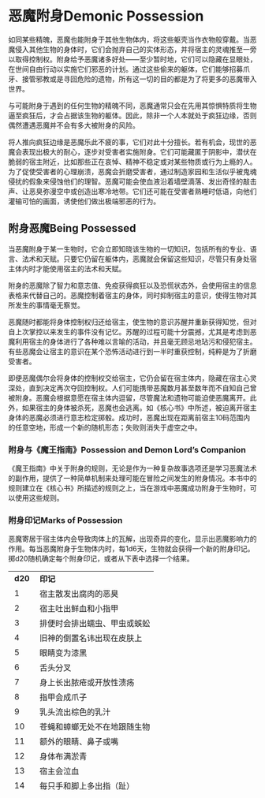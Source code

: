 # 恶魔附身Demonic Possession

如同某些精魄，恶魔也能附身于其他生物体内，将这些躯壳当作衣物般穿戴。当恶魔侵入其他生物的身体时，它们会抛弃自己的实体形态，并将宿主的灵魂推至一旁以取得控制权。附身给予恶魔诸多好处——至少暂时地，它们可以隐藏在显眼处，在世间自由行动以实施它们邪恶的计划。通过这些偷来的躯体，它们能够招募爪牙、接管邪教或是寻回危险的遗物，所有这一切的目的都是为了将更多的恶魔带入世界。

与可能附身于遇到的任何生物的精魄不同，恶魔通常只会在先用其惊惧特质将生物逼至疯狂后，才会占据该生物的躯体。因此，除非一个人本就处于疯狂边缘，否则偶然遭遇恶魔并不会有多大被附身的风险。

将人推向疯狂边缘是恶魔乐此不疲的事，它们对此十分擅长。若有机会，现世的恶魔会表现出极大的耐心，逐步对受害者实施附身。它们可能藏匿于阴影中，潜伏在脆弱的宿主附近，比如那些正在哀悼、精神不稳定或对某些物质或行为上瘾的人。为了促使受害者的心理崩溃，恶魔会折磨受害者，通过制造家园和生活似乎被鬼魂侵扰的假象来侵蚀他们的理智。恶魔可能会使血液沿着墙壁滴落、发出奇怪的敲击声、让恶臭弥漫空中或创造出寒冷地带。它们还可能在受害者熟睡时低语，向他们灌输可怕的画面，诱使他们做出极端邪恶的行为。

## 附身恶魔Being Possessed

当恶魔附身于某一生物时，它会立即知晓该生物的一切知识，包括所有的专业、语言、法术和天赋。只要它仍留在躯体内，恶魔就会保留这些知识，尽管只有身处宿主体内时才能使用宿主的法术和天赋。

附身的恶魔除了智力和意志值、免疫获得疯狂以及恐慌状态外，会使用宿主的信息表格来代替自己的。恶魔控制着宿主的身体，同时抑制宿主的意识，使得生物对其所发生的事情毫无察觉。

恶魔随时都能将身体控制权归还给宿主，使生物的意识苏醒并重新获得知觉，但对自上次掌控以来发生的事件没有记忆。苏醒的过程可能十分震撼，尤其是考虑到恶魔利用宿主的身体进行了各种难以言喻的活动，并且毫无顾忌地玷污和侵犯宿主。有些恶魔会让宿主的意识在某个恐怖活动进行到一半时重获控制，纯粹是为了折磨受害者。

即便恶魔偶尔会将身体的控制权交给宿主，它仍会留在宿主体内，隐藏在宿主心灵深处，直到决定再次夺回控制权。人们可能携带恶魔数月甚至数年而不自知自己曾被附身。恶魔会根据意愿在宿主体内逗留，尽管魔法和遗物可能迫使恶魔离开。此外，如果宿主的身体被杀死，恶魔也会逃离。如《核心书》中所述，被迫离开宿主身体的恶魔必须进行意志检定掷骰。成功时，恶魔出现在距离前宿主10码范围内的任意空地，形成一个新的随机形态；失败则消失于虚空之中。

### 附身与《魔王指南》Possession and Demon Lord’s Companion

《魔王指南》中关于附身的规则，无论是作为一种复杂故事选项还是学习恶魔法术的副作用，提供了一种简单机制来处理可能在冒险之间发生的附身情况。本书中的规则建立在《核心书》所描述的规则之上，当在游戏中恶魔成功附身于生物时，可以使用这些规则。

### 附身印记Marks of Possession

恶魔寄居于宿主体内会导致肉体上的瓦解，出现奇异的变化，显示出恶魔影响力的作用。每当恶魔附身于生物体内时，每1d6天，生物就会获得一个新的附身印记。掷d20随机确定每个附身印记，或者从下表中选择一个结果。

<table style="HEIGHT: 445px; WIDTH: 302px; BORDER-COLLAPSE: collapse"
data-bordercolor="#000000" data-cellspacing="0" data-cellpadding="2"
width="302" data-border="0">
<tbody>
<tr class="odd">
<td><strong> d20</strong></td>
<td><strong> 印记</strong> </td>
</tr>
<tr class="even">
<td> 1</td>
<td> 宿主散发出腐肉的恶臭</td>
</tr>
<tr class="odd">
<td> 2</td>
<td> 宿主吐出鲜血和小指甲</td>
</tr>
<tr class="even">
<td> 3</td>
<td> 排便时会排出蠕虫、甲虫或蜈蚣</td>
</tr>
<tr class="odd">
<td> 4</td>
<td> 旧神的倒置名讳出现在皮肤上</td>
</tr>
<tr class="even">
<td> 5</td>
<td> 眼睛变为漆黑</td>
</tr>
<tr class="odd">
<td> 6</td>
<td> 舌头分叉</td>
</tr>
<tr class="even">
<td> 7</td>
<td> 身上长出脓疮或开放性溃疡</td>
</tr>
<tr class="odd">
<td> 8</td>
<td> 指甲会成爪子</td>
</tr>
<tr class="even">
<td> 9</td>
<td> 乳头流出棕色的乳汁</td>
</tr>
<tr class="odd">
<td> 10</td>
<td> 苍蝇和蟑螂无处不在地跟随生物</td>
</tr>
<tr class="even">
<td> 11</td>
<td> 额外的眼睛、鼻子或嘴</td>
</tr>
<tr class="odd">
<td> 12</td>
<td> 身体布满淤青</td>
</tr>
<tr class="even">
<td> 13</td>
<td> 宿主会泣血</td>
</tr>
<tr class="odd">
<td> 14</td>
<td> 每只手和脚上多出指（趾）</td>
</tr>
<tr class="even">
<td> 15</td>
<td> 宿主自残，切割和抓挠自己</td>
</tr>
<tr class="odd">
<td> 16</td>
<td> 宿主以两种声音说话</td>
</tr>
<tr class="even">
<td> 17</td>
<td> 宿主发出令人不安的声音</td>
</tr>
<tr class="odd">
<td> 18</td>
<td> 身上出现不应有的肿块</td>
</tr>
<tr class="even">
<td> 19</td>
<td> 宿主的外貌呈现熔化状</td>
</tr>
<tr class="odd">
<td> 20</td>
<td> 宿主动作异常</td>
</tr>
</tbody>
</table>
